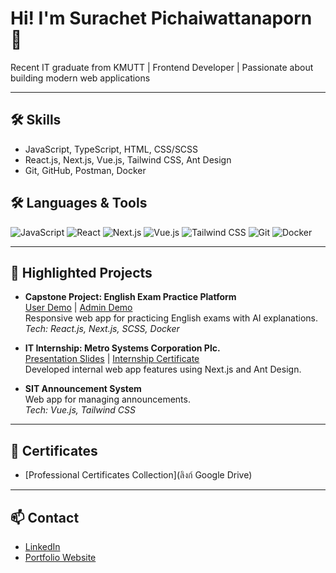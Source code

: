 # Hi! I'm Surachet Pichaiwattanaporn 👋

Recent IT graduate from KMUTT | Frontend Developer | Passionate about building modern web applications

---

## 🛠️ Skills
- JavaScript, TypeScript, HTML, CSS/SCSS
- React.js, Next.js, Vue.js, Tailwind CSS, Ant Design
- Git, GitHub, Postman, Docker
## 🛠️ Languages & Tools
![JavaScript](https://img.shields.io/badge/-JavaScript-F7DF1E?logo=javascript&logoColor=black)
![React](https://img.shields.io/badge/-React-61DAFB?logo=react&logoColor=black)
![Next.js](https://img.shields.io/badge/-Next.js-000?logo=next.js&logoColor=white)
![Vue.js](https://img.shields.io/badge/-Vue.js-4FC08D?logo=vue.js&logoColor=white)
![Tailwind CSS](https://img.shields.io/badge/-TailwindCSS-38B2AC?logo=tailwind-css&logoColor=white)
![Git](https://img.shields.io/badge/-Git-F05032?logo=git&logoColor=white)
![Docker](https://img.shields.io/badge/-Docker-2496ED?logo=docker&logoColor=white)

---

## 🚀 Highlighted Projects

- **Capstone Project: English Exam Practice Platform**  
  [User Demo](https://capstone24.sit.kmutt.ac.th/nw1/) | [Admin Demo](https://capstone24.sit.kmutt.ac.th/nw1/admin/)  
  Responsive web app for practicing English exams with AI explanations.  
  _Tech: React.js, Next.js, SCSS, Docker_

- **IT Internship: Metro Systems Corporation Plc.**  
  [Presentation Slides](ลิงก์) | [Internship Certificate](ลิงก์)  
  Developed internal web app features using Next.js and Ant Design.

- **SIT Announcement System**  
  Web app for managing announcements.  
  _Tech: Vue.js, Tailwind CSS_

---

## 📜 Certificates
- [Professional Certificates Collection](ลิงก์ Google Drive)

---

## 📫 Contact
- [LinkedIn](ลิงก์)
- [Portfolio Website](ลิงก์)

